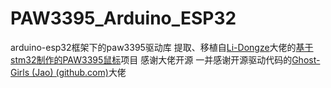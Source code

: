 # PAW3395_Arduino_ESP32
arduino-esp32框架下的paw3395驱动库
提取、移植自[Li-Dongze](https://github.com/Li-Dongze/)大佬的[基于stm32制作的PAW3395鼠标](https://github.com/Li-Dongze/stm32_paw3395_mouse)项目
感谢大佬开源
一并感谢开源驱动代码的[Ghost-Girls (Jao) (github.com)](https://github.com/Ghost-Girls/)大佬
